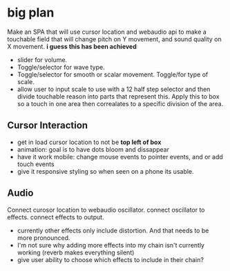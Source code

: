 # big plan

Make an SPA that will use cursor location and webaudio api to make a touchable field that will change pitch on Y movement, and sound quality on X movement. **i guess this has been achieved**

- slider for volume.
- Toggle/selector for wave type.
- Toggle/selector for smooth or scalar movement. Toggle/for type of scale.
- allow user to input scale to use with a 12 half step selector and then divide touchable reason into parts that represent this. Apply this to box so a touch in one area then correalates to a specific division of the area.

## Cursor Interaction

- get in load cursor location to not be **top left of box**
- animation: goal is to have dots bloom and dissappear
- have it work mobile: change mouse events to pointer events, and or add touch events
- give it responsive styling so when seen on a phone its usable.

## Audio

Connect curosor location to webaudio oscillator. connect oscillator to effects. connect effects to output.

- currently other effects only include distortion. And that needs to be more pronounced.
- I'm not sure why adding more effects into my chain isn't currently working (reverb makes everything silent)
- give user ability to choose which effects to include in their chain?
